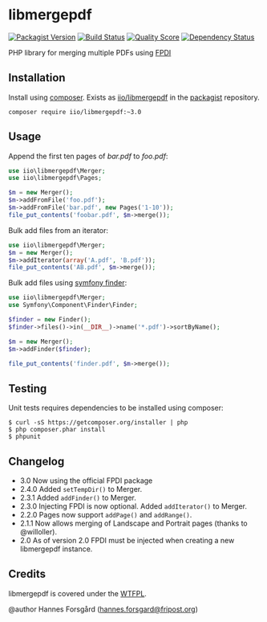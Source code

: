 # libmergepdf

[![Packagist Version](https://img.shields.io/packagist/v/iio/libmergepdf.svg?style=flat-square)](https://packagist.org/packages/iio/libmergepdf)
[![Build Status](https://img.shields.io/travis/hanneskod/libmergepdf/master.svg?style=flat-square)](https://travis-ci.org/hanneskod/libmergepdf)
[![Quality Score](https://img.shields.io/scrutinizer/g/hanneskod/libmergepdf.svg?style=flat-square)](https://scrutinizer-ci.com/g/hanneskod/libmergepdf)
[![Dependency Status](https://img.shields.io/gemnasium/hanneskod/libmergepdf.svg?style=flat-square)](https://gemnasium.com/hanneskod/libmergepdf)

PHP library for merging multiple PDFs using [FPDI](https://github.com/Setasign/FPDI)

Installation
------------
Install using [composer](http://getcomposer.org/). Exists as
[iio/libmergepdf](https://packagist.org/packages/iio/libmergepdf)
in the [packagist](https://packagist.org/) repository.

    composer require iio/libmergepdf:~3.0

Usage
-----
Append the first ten pages of *bar.pdf* to *foo.pdf*:

```php
use iio\libmergepdf\Merger;
use iio\libmergepdf\Pages;

$m = new Merger();
$m->addFromFile('foo.pdf');
$m->addFromFile('bar.pdf', new Pages('1-10'));
file_put_contents('foobar.pdf', $m->merge());
```

Bulk add files from an iterator:

```php
use iio\libmergepdf\Merger;
$m = new Merger();
$m->addIterator(array('A.pdf', 'B.pdf'));
file_put_contents('AB.pdf', $m->merge());
```

Bulk add files using [symfony finder](http://symfony.com/doc/current/components/finder.html):

```php
use iio\libmergepdf\Merger;
use Symfony\Component\Finder\Finder;

$finder = new Finder();
$finder->files()->in(__DIR__)->name('*.pdf')->sortByName();

$m = new Merger();
$m->addFinder($finder);

file_put_contents('finder.pdf', $m->merge());
```

Testing
-------
Unit tests requires dependencies to be installed using composer:

    $ curl -sS https://getcomposer.org/installer | php
    $ php composer.phar install
    $ phpunit

Changelog
---------
* 3.0 Now using the official FPDI package
* 2.4.0 Added `setTempDir()` to Merger.
* 2.3.1 Added `addFinder()` to Merger.
* 2.3.0 Injecting FPDI is now optional. Added `addIterator()` to Merger.
* 2.2.0 Pages now support `addPage()` and `addRange()`.
* 2.1.1 Now allows merging of Landscape and Portrait pages (thanks to @willoller).
* 2.0 As of version 2.0 FPDI must be injected when creating a new libmergepdf instance.

Credits
-------
libmergepdf is covered under the [WTFPL](http://www.wtfpl.net/).

@author Hannes Forsgård (hannes.forsgard@fripost.org)
